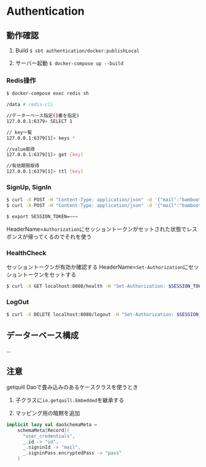 # Authentication


## 動作確認

1. Build
`$ sbt authentication/docker:publishLocal`

2. サーバー起動
`$ docker-compose up --build`

### Redis操作
```bash
$ docker-compose exec redis sh

/data # redis-cli

//データーベース指定(1番を指定)
127.0.0.1:6379> SELECT 1 

// key一覧
127.0.0.1:6379[1]> keys *

//value取得
127.0.0.1:6379[1]> get [key]

//有効期限取得
127.0.0.1:6379[1]> ttl [key] 
```

### SignUp, SignIn
```bash
$ curl -X POST -H "Content-Type: application/json" -d '{"mail":"bambootuna@gmail.com","pass":"pass"}' localhost:8080/signup -i
$ curl -X POST -H "Content-Type: application/json" -d '{"mail":"bambootuna@gmail.com","pass":"pass"}' localhost:8080/signin -i

$ export SESSION_TOKEN=~~~
```
HeaderName=`Authorization`にセッショントークンがセットされた状態でレスポンスが帰ってくるのでそれを使う

### HealthCheck
セッショントークンが有効か確認する
HeaderName=`Set-Authorization`にセッショントークンをセットする
```bash
$ curl -X GET localhost:8080/health -H "Set-Authorization: $SESSION_TOKEN"
```

### LogOut
```bash
$ curl -X DELETE localhost:8080/logout -H "Set-Authorization: $SESSION_TOKEN"
```


## データーベース構成
...

## 注意
getquill
Daoで畳み込みのあるケースクラスを使うとき
1. 子クラスに`io.getquill.Embedded`を継承する

2. マッピング用の暗黙を追加
```scala
implicit lazy val daoSchemaMeta =
    schemaMeta[Record](
      "user_credentials",
      _.id -> "id",
      _.signinId -> "mail",
      _.signinPass.encryptedPass -> "pass"
    )
```
